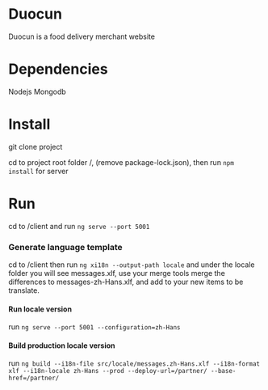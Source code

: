 # Duocun

Duocun is a food delivery merchant website

# Dependencies

Nodejs 
Mongodb

# Install

git clone project

cd to project root folder /, (remove package-lock.json), then run `npm install` for server


# Run

cd to /client and run `ng serve --port 5001`


### Generate language template
cd to /client then run `ng xi18n --output-path locale` and under the locale folder you will see messages.xlf, use your merge tools merge the differences to messages-zh-Hans.xlf, and add <target> to your new items to be translate.

#### Run locale version
run `ng serve --port 5001 --configuration=zh-Hans`

#### Build production locale version
run `ng build --i18n-file src/locale/messages.zh-Hans.xlf --i18n-format xlf --i18n-locale zh-Hans --prod --deploy-url=/partner/ --base-href=/partner/`


